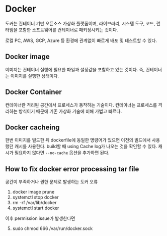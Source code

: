 # Docker

도커는 컨테이너 기반 오픈소스 가상화 플랫폼이며,
라이브러리, 시스템 도구, 코드, 런타임을 포함한 소프트웨어를 컨테이너로 패키징시키는 것이다.

로컬 PC, AWS, GCP, Azure 등 환경에 관계없이 빠르게 배포 및 테스트할 수 있다.

## Docker image

이미지는 컨테이너 실행에 필요한 파일과 설정값을 포함하고 있는 것이다. 즉, 컨테이너는 이미지를 실행한 상태이다.

## Docker Container

컨테이너란 격리된 공간에서 프로세스가 동작하는 기술이다. 컨테이너는 프로세스를 격리하는 방식이기 때문에 기존 가상화 기술에 비해 가볍고 빠르다.

## Docker cacheing

한번 이미지를 빌드한 뒤 dockerfile에 동일한 명령어가 있으면 이전의 빌드에서 사용했던 캐시를 사용한다. build할 때 using Cache log가 나오는 것을 확인할 수 있다. 캐시가 필요하지 않다면 `--no-cache` 옵션을 추가하면 된다.

## How to fix docker error processing tar file

공간이 부족하거나 권한 문제로 발생하는 도커 오류

1. docker image prune
2. systemctl stop docker
3. rm -rf /var/lib/docker
4. systemctl start docker

이후 permission issue가 발생한다면

5. sudo chmod 666 /var/run/docker.sock
